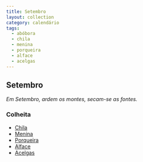 ```yaml
---
title: Setembro
layout: collection
category: calendário
tags:
  - abóbora
  - chila
  - menina
  - porqueira
  - alface
  - acelgas
---
```


## Setembro

_Em Setembro, ardem os montes, secam-se as fontes._

### Colheita

* [Chila][1]
* [Menina][1]
* [Porqueira][1]
* [Alface][2]
* [Acelgas][3]

[1]: /culturas/abobora/
[2]: /culturas/alface/
[3]: /culturas/acelgas/
